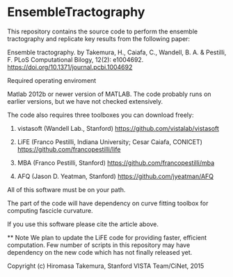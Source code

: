 EnsembleTractography
====================
This repository contains the source code to perform the ensemble tractography and replicate key results from the following paper:

Ensemble tractography. by Takemura, H., Caiafa, C., Wandell, B. A. & Pestilli, F. PLoS Computational Bilogy, 12(2): e1004692. https://doi.org/10.1371/journal.pcbi.1004692

Required operating enviroment

Matlab 2012b or newer version of MATLAB. The code probably runs on earlier versions, but we have not checked extensively.

The code also requires three toolboxes you can download freely:

1) vistasoft (Wandell Lab., Stanford) https://github.com/vistalab/vistasoft

2) LiFE (Franco Pestilli, Indiana University; Cesar Caiafa, CONICET) https://github.com/francopestilli/life

3) MBA (Franco Pestilli, Stanford) https://github.com/francopestilli/mba

4) AFQ (Jason D. Yeatman, Stanford) https://github.com/jyeatman/AFQ

All of this software must be on your path.

The part of the code will have dependency on curve fitting toolbox for computing fascicle curvature.

If you use this software please cite the article above.

** Note
We plan to update the LiFE code for providing faster, efficient computation. Few number of scripts in this repository may have dependency on the new code which has not finally released yet. 

Copyright (c) Hiromasa Takemura, Stanford VISTA Team/CiNet, 2015
